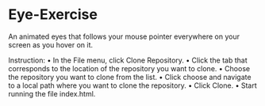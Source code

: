 # Eye-Exercise


An animated eyes that follows your mouse pointer everywhere on your screen as you hover on it. 

Instruction: • In the File menu, click Clone Repository. • Click the tab that corresponds to the location of the repository you want to clone. • Choose the repository you want to clone from the list. • Click choose and navigate to a local path where you want to clone the repository. • Click Clone. • Start running the file index.html.
